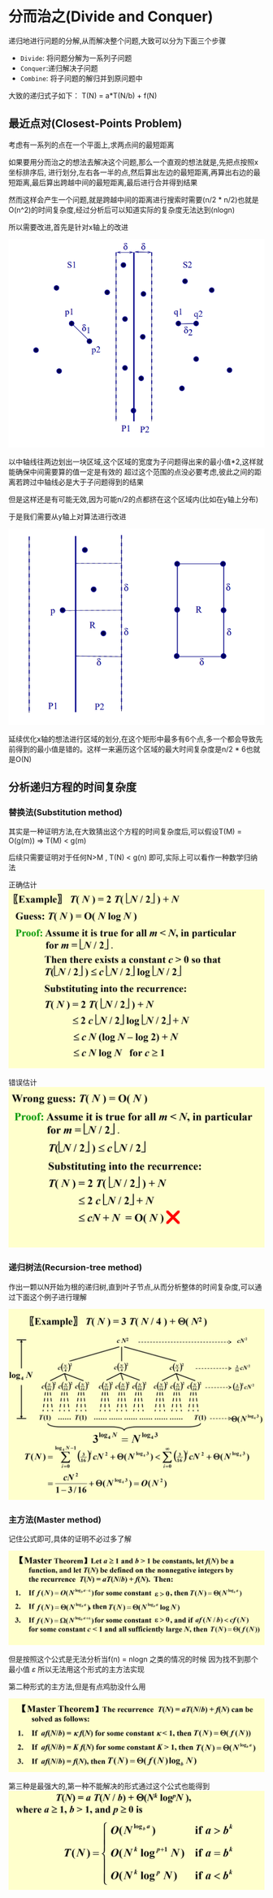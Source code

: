 # 分而治之(Divide and Conquer)

递归地进行问题的分解,从而解决整个问题,大致可以分为下面三个步骤
- `Divide`: 将问题分解为一系列子问题
- `Conquer`:递归解决子问题
- `Combine`: 将子问题的解归并到原问题中

大致的递归式子如下：
T(N) = a*T(N/b) + f(N)


## 最近点对(Closest-Points Problem)

考虑有一系列的点在一个平面上,求两点间的最短距离

如果要用分而治之的想法去解决这个问题,那么一个直观的想法就是,先把点按照x坐标排序后,
进行划分,左右各一半的点,然后算出左边的最短距离,再算出右边的最短距离,最后算出跨越中间的最短距离,最后进行合并得到结果

然而这样会产生一个问题,就是跨越中间的距离进行搜索时需要(n/2 * n/2)也就是O(n^2)的时间复杂度,经过分析后可以知道实际的复杂度无法达到(nlogn)

所以需要改进,首先是针对x轴上的改进

![alt text](image.png)

以中轴线往两边划出一块区域,这个区域的宽度为子问题得出来的最小值*2,这样就能确保中间需要算的值一定是有效的
超过这个范围的点没必要考虑,彼此之间的距离若跨过中轴线必是大于子问题得到的结果

但是这样还是有可能无效,因为可能n/2的点都挤在这个区域内(比如在y轴上分布)

于是我们需要从y轴上对算法进行改进


![alt text](image-1.png)

延续优化x轴的想法进行区域的划分,在这个矩形中最多有6个点,多一个都会导致先前得到的最小值是错的。这样一来遍历这个区域的最大时间复杂度是n/2 * 6也就是O(N)



## 分析递归方程的时间复杂度

### 替换法(Substitution method)

其实是一种证明方法,在大致猜出这个方程的时间复杂度后,可以假设T(M) = O(g(m)) => T(M) < g(m)

后续只需要证明对于任何N>M , T(N) < g(n) 即可,实际上可以看作一种数学归纳法

正确估计
![alt text](image-2.png)


错误估计
![alt text](image-3.png)



### 递归树法(Recursion-tree method)

作出一颗以N开始为根的递归树,直到叶子节点,从而分析整体的时间复杂度,可以通过下面这个例子进行理解


![alt text](image-4.png)


### 主方法(Master method)

记住公式即可,具体的证明不必过多了解

![alt text](image-5.png)

但是按照这个公式是无法分析当f(n) = nlogn 之类的情况的时候 因为找不到那个最小值 $\varepsilon$ 所以无法用这个形式的主方法实现




第二种形式的主方法,但是有点鸡肋没什么用

![alt text](image-6.png)



第三种是最强大的,第一种不能解决的形式通过这个公式也能得到
![alt text](image-7.png)


